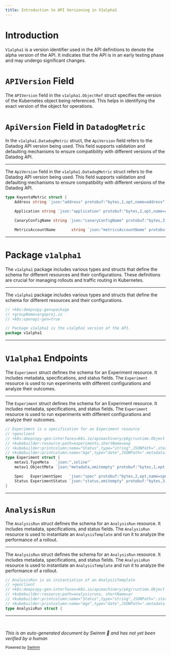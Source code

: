 ```yaml
---
title: Introduction to API Versioning in V1alpha1
---
```

# Introduction

<SwmToken path="pkg/client/informers/externalversions/rollouts/interface.go" pos="29:1:1" line-data="	V1alpha1() v1alpha1.Interface">`V1alpha1`</SwmToken> is a version identifier used in the API definitions to denote the alpha version of the API. It indicates that the API is in an early testing phase and may undergo significant changes.

# <SwmToken path="pkg/apis/rollouts/v1alpha1/types.go" pos="136:1:1" line-data="	APIVersion string `json:&quot;apiVersion,omitempty&quot; protobuf:&quot;bytes,1,opt,name=apiVersion&quot;`">`APIVersion`</SwmToken> Field

The <SwmToken path="pkg/apis/rollouts/v1alpha1/types.go" pos="136:1:1" line-data="	APIVersion string `json:&quot;apiVersion,omitempty&quot; protobuf:&quot;bytes,1,opt,name=apiVersion&quot;`">`APIVersion`</SwmToken> field in the `v1alpha1.ObjectRef` struct specifies the version of the Kubernetes object being referenced. This helps in identifying the exact version of the object for operations.

# <SwmToken path="pkg/apis/rollouts/v1alpha1/analysis_types.go" pos="616:3:3" line-data="	// ApiVersion refers to the Datadog API version being used (default: v1). v1 will eventually be deprecated.">`ApiVersion`</SwmToken> Field in <SwmToken path="pkg/apis/rollouts/v1alpha1/analysis_types.go" pos="177:4:4" line-data="	Datadog *DatadogMetric `json:&quot;datadog,omitempty&quot; protobuf:&quot;bytes,4,opt,name=datadog&quot;`">`DatadogMetric`</SwmToken>

In the `v1alpha1.DatadogMetric` struct, the <SwmToken path="pkg/apis/rollouts/v1alpha1/analysis_types.go" pos="616:3:3" line-data="	// ApiVersion refers to the Datadog API version being used (default: v1). v1 will eventually be deprecated.">`ApiVersion`</SwmToken> field refers to the Datadog API version being used. This field supports validation and defaulting mechanisms to ensure compatibility with different versions of the Datadog API.

<SwmSnippet path="/pkg/apis/rollouts/v1alpha1/analysis_types.go" line="529">

---

The <SwmToken path="pkg/apis/rollouts/v1alpha1/analysis_types.go" pos="616:3:3" line-data="	// ApiVersion refers to the Datadog API version being used (default: v1). v1 will eventually be deprecated.">`ApiVersion`</SwmToken> field in the `v1alpha1.DatadogMetric` struct refers to the Datadog API version being used. This field supports validation and defaulting mechanisms to ensure compatibility with different versions of the Datadog API.

```go
type KayentaMetric struct {
	Address string `json:"address" protobuf:"bytes,1,opt,name=address"`

	Application string `json:"application" protobuf:"bytes,2,opt,name=application"`

	CanaryConfigName string `json:"canaryConfigName" protobuf:"bytes,3,opt,name=canaryConfigName"`

	MetricsAccountName       string `json:"metricsAccountName" protobuf:"bytes,4,opt,name=metricsAccountName"`
```

---

</SwmSnippet>

# Package <SwmToken path="pkg/apis/rollouts/v1alpha1/doc.go" pos="5:4:4" line-data="// Package v1alpha1 is the v1alpha1 version of the API.">`v1alpha1`</SwmToken>

The <SwmToken path="pkg/apis/rollouts/v1alpha1/doc.go" pos="5:4:4" line-data="// Package v1alpha1 is the v1alpha1 version of the API.">`v1alpha1`</SwmToken> package includes various types and structs that define the schema for different resources and their configurations. These definitions are crucial for managing rollouts and traffic routing in Kubernetes.

<SwmSnippet path="/pkg/apis/rollouts/v1alpha1/doc.go" line="1">

---

The <SwmToken path="pkg/apis/rollouts/v1alpha1/doc.go" pos="5:4:4" line-data="// Package v1alpha1 is the v1alpha1 version of the API.">`v1alpha1`</SwmToken> package includes various types and structs that define the schema for different resources and their configurations.

```go
// +k8s:deepcopy-gen=package
// +groupName=argoproj.io
// +k8s:openapi-gen=true

// Package v1alpha1 is the v1alpha1 version of the API.
package v1alpha1
```

---

</SwmSnippet>

# <SwmToken path="pkg/client/informers/externalversions/rollouts/interface.go" pos="29:1:1" line-data="	V1alpha1() v1alpha1.Interface">`V1alpha1`</SwmToken> Endpoints

The <SwmToken path="pkg/apis/rollouts/v1alpha1/experiment_types.go" pos="14:2:2" line-data="// Experiment is a specification for an Experiment resource">`Experiment`</SwmToken> struct defines the schema for an Experiment resource. It includes metadata, specifications, and status fields. The <SwmToken path="pkg/apis/rollouts/v1alpha1/experiment_types.go" pos="14:2:2" line-data="// Experiment is a specification for an Experiment resource">`Experiment`</SwmToken> resource is used to run experiments with different configurations and analyze their outcomes.

<SwmSnippet path="/pkg/apis/rollouts/v1alpha1/experiment_types.go" line="14">

---

The <SwmToken path="pkg/apis/rollouts/v1alpha1/experiment_types.go" pos="14:2:2" line-data="// Experiment is a specification for an Experiment resource">`Experiment`</SwmToken> struct defines the schema for an Experiment resource. It includes metadata, specifications, and status fields. The <SwmToken path="pkg/apis/rollouts/v1alpha1/experiment_types.go" pos="14:2:2" line-data="// Experiment is a specification for an Experiment resource">`Experiment`</SwmToken> resource is used to run experiments with different configurations and analyze their outcomes.

```go
// Experiment is a specification for an Experiment resource
// +genclient
// +k8s:deepcopy-gen:interfaces=k8s.io/apimachinery/pkg/runtime.Object
// +kubebuilder:resource:path=experiments,shortName=exp
// +kubebuilder:printcolumn:name="Status",type="string",JSONPath=".status.phase",description="Experiment status"
// +kubebuilder:printcolumn:name="Age",type="date",JSONPath=".metadata.creationTimestamp",description="Time since resource was created"
type Experiment struct {
	metav1.TypeMeta   `json:",inline"`
	metav1.ObjectMeta `json:"metadata,omitempty" protobuf:"bytes,1,opt,name=metadata"`

	Spec   ExperimentSpec   `json:"spec" protobuf:"bytes,2,opt,name=spec"`
	Status ExperimentStatus `json:"status,omitempty" protobuf:"bytes,3,opt,name=status"`
}
```

---

</SwmSnippet>

# <SwmToken path="pkg/apis/rollouts/v1alpha1/analysis_types.go" pos="361:2:2" line-data="// AnalysisRun is an instantiation of an AnalysisTemplate">`AnalysisRun`</SwmToken>

The <SwmToken path="pkg/apis/rollouts/v1alpha1/analysis_types.go" pos="361:2:2" line-data="// AnalysisRun is an instantiation of an AnalysisTemplate">`AnalysisRun`</SwmToken> struct defines the schema for an <SwmToken path="pkg/apis/rollouts/v1alpha1/analysis_types.go" pos="361:2:2" line-data="// AnalysisRun is an instantiation of an AnalysisTemplate">`AnalysisRun`</SwmToken> resource. It includes metadata, specifications, and status fields. The <SwmToken path="pkg/apis/rollouts/v1alpha1/analysis_types.go" pos="361:2:2" line-data="// AnalysisRun is an instantiation of an AnalysisTemplate">`AnalysisRun`</SwmToken> resource is used to instantiate an <SwmToken path="pkg/apis/rollouts/v1alpha1/analysis_types.go" pos="361:14:14" line-data="// AnalysisRun is an instantiation of an AnalysisTemplate">`AnalysisTemplate`</SwmToken> and run it to analyze the performance of a rollout.

<SwmSnippet path="/pkg/apis/rollouts/v1alpha1/analysis_types.go" line="361">

---

The <SwmToken path="pkg/apis/rollouts/v1alpha1/analysis_types.go" pos="361:2:2" line-data="// AnalysisRun is an instantiation of an AnalysisTemplate">`AnalysisRun`</SwmToken> struct defines the schema for an <SwmToken path="pkg/apis/rollouts/v1alpha1/analysis_types.go" pos="361:2:2" line-data="// AnalysisRun is an instantiation of an AnalysisTemplate">`AnalysisRun`</SwmToken> resource. It includes metadata, specifications, and status fields. The <SwmToken path="pkg/apis/rollouts/v1alpha1/analysis_types.go" pos="361:2:2" line-data="// AnalysisRun is an instantiation of an AnalysisTemplate">`AnalysisRun`</SwmToken> resource is used to instantiate an <SwmToken path="pkg/apis/rollouts/v1alpha1/analysis_types.go" pos="361:14:14" line-data="// AnalysisRun is an instantiation of an AnalysisTemplate">`AnalysisTemplate`</SwmToken> and run it to analyze the performance of a rollout.

```go
// AnalysisRun is an instantiation of an AnalysisTemplate
// +genclient
// +k8s:deepcopy-gen:interfaces=k8s.io/apimachinery/pkg/runtime.Object
// +kubebuilder:resource:path=analysisruns, shortName=ar
// +kubebuilder:printcolumn:name="Status",type="string",JSONPath=".status.phase",description="AnalysisRun status"
// +kubebuilder:printcolumn:name="Age",type="date",JSONPath=".metadata.creationTimestamp",description="Time since resource was created"
type AnalysisRun struct {
```

---

</SwmSnippet>

&nbsp;

*This is an auto-generated document by Swimm 🌊 and has not yet been verified by a human*

<SwmMeta version="3.0.0" repo-id="Z2l0aHViJTNBJTNBaW50dWl0LWFyZ28tcm9sbG91dHMtZGVtbyUzQSUzQVN3aW1tLURlbW8=" repo-name="intuit-argo-rollouts-demo"><sup>Powered by [Swimm](/)</sup></SwmMeta>
